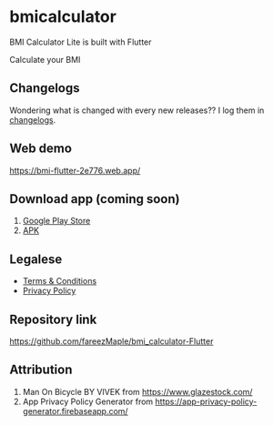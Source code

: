 # bmicalculator

BMI Calculator Lite is built with Flutter

Calculate your BMI

## Changelogs

Wondering what is changed with every new releases?? I log them in [changelogs](https://telegra.ph/Changelogs---BMI-Calculator-Lite-07-21).

## Web demo

https://bmi-flutter-2e776.web.app/

## Download app (coming soon)

1. [Google Play Store](https://play.google.com/store/apps/details?id=live.iqfareez.bmicalculator)
2. [APK](https://github.com/fareezMaple/bmi_calculator-Flutter/releases)

## Legalese

- [Terms & Conditions](https://telegra.ph/TC---BMI-Calculator-Lite-07-21)
- [Privacy Policy](https://telegra.ph/Privacy-Policy---BMI-Calculator-Lite-07-21)

## Repository link

https://github.com/fareezMaple/bmi_calculator-Flutter

## Attribution

1. Man On Bicycle BY VIVEK from https://www.glazestock.com/
2. App Privacy Policy Generator from https://app-privacy-policy-generator.firebaseapp.com/
